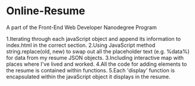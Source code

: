 # Online-Resume

A part of the Front-End Web Developer Nanodegree Program

1.Iterating through each javaScript object and append its information to index.html in the correct section.
2.Using JavaScript method string.replace(old, new) to swap out all the placeholder text (e.g. %data%) for data from my resume JSON objects.
3.Including interactive map with places where I've lived and worked.
4.All the code for adding elements to the resume is contained within functions.
5.Each 'display' function is encapsulated within the javaScript object it displays in the resume.
